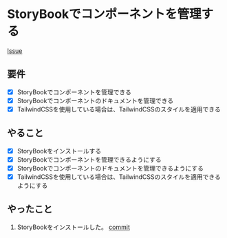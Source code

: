 # StoryBookでコンポーネントを管理する

[Issue](https://github.com/yamashita-kenngo/test-driven-solidjs/issues/4)

## 要件

- [x] StoryBookでコンポーネントを管理できる
- [x] StoryBookでコンポーネントのドキュメントを管理できる
- [x] TailwindCSSを使用している場合は、TailwindCSSのスタイルを適用できる

## やること

- [x] StoryBookをインストールする
- [x] StoryBookでコンポーネントを管理できるようにする
- [x] StoryBookでコンポーネントのドキュメントを管理できるようにする
- [x] TailwindCSSを使用している場合は、TailwindCSSのスタイルを適用できるようにする

## やったこと

1. StoryBookをインストールした。 [commit](
https://github.com/yamashita-kenngo/test-driven-solidjs/pull/5
)
